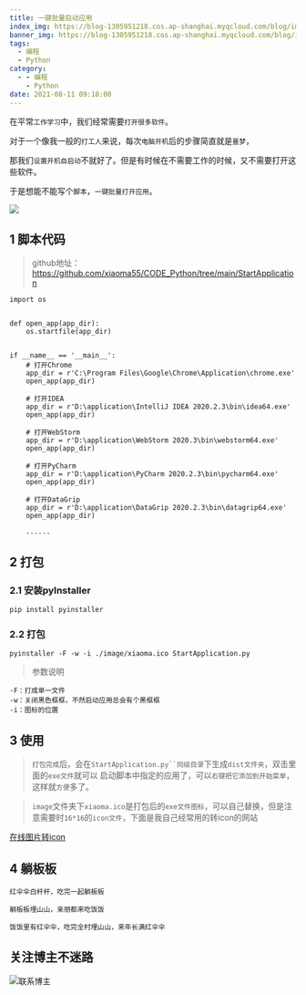 ```yaml
---
title: 一键批量启动应用
index_img: https://blog-1305951218.cos.ap-shanghai.myqcloud.com/blog/image/articleBg/1(91).jpg
banner_img: https://blog-1305951218.cos.ap-shanghai.myqcloud.com/blog/image/articleBg/1(91).jpg
tags:
  - 编程
  - Python
category:
  - - 编程
    - Python
date: 2021-08-11 09:18:00
---
```


在平常`工作学习`中，我们经常需要`打开很多软件`。

对于一个像我一般的`打工人`来说，每次`电脑开机`后的步骤简直就是`噩梦`，

那我们`设置开机自启动`不就好了。但是有时候在不需要工作的时候，又不需要打开这些软件。

于是想能不能写个`脚本`，`一键批量打开应用`。

<!-- more -->

![](https://blog-1305951218.cos.ap-shanghai.myqcloud.com/blog/image/icon/touBuYinDaoGuanZhu.gif)
## 1 脚本代码

> github地址：https://github.com/xiaoma55/CODE_Python/tree/main/StartApplication

```shell
import os


def open_app(app_dir):
    os.startfile(app_dir)


if __name__ == '__main__':
    # 打开Chrome
    app_dir = r'C:\Program Files\Google\Chrome\Application\chrome.exe'
    open_app(app_dir)

    # 打开IDEA
    app_dir = r'D:\application\IntelliJ IDEA 2020.2.3\bin\idea64.exe'
    open_app(app_dir)

    # 打开WebStorm
    app_dir = r'D:\application\WebStorm 2020.3\bin\webstorm64.exe'
    open_app(app_dir)

    # 打开PyCharm
    app_dir = r'D:\application\PyCharm 2020.2.3\bin\pycharm64.exe'
    open_app(app_dir)

    # 打开DataGrip
    app_dir = r'D:\application\DataGrip 2020.2.3\bin\datagrip64.exe'
    open_app(app_dir)

    ......
```

## 2 打包

### 2.1 安装pyInstaller

```shell
pip install pyinstaller
```

### 2.2 打包

```shell
pyinstaller -F -w -i ./image/xiaoma.ico StartApplication.py
```

> 参数说明

```text
-F：打成单一文件
-w：关闭黑色框框，不然启动应用总会有个黑框框
-i：图标的位置
```

## 3 使用

> `打包完成`后，会在`StartApplication.py``同级目录`下生成`dist文件夹`，双击里面的`exe文件`就可以
> 启动脚本中指定的应用了，可以`右键把它添加到开始菜单`，这样就`方便`多了。

> `image`文件夹下`xiaoma.ico`是打包后的`exe文件图标`，可以自己替换，但是注意需要时`16*16`的`icon文件`，下面是我自己经常用的转icon的网站

[在线图片转icon](https://png2icojs.com/zh)


## 4 躺板板

`红伞伞白杆杆，吃完一起躺板板`

`躺板板埋山山，亲朋都来吃饭饭`

`饭饭里有红伞伞，吃完全村埋山山，来年长满红伞伞`

## 关注博主不迷路
![联系博主](https://blog-1305951218.cos.ap-shanghai.myqcloud.com/blog/image/icon/wechatFindMeNew.png)
